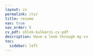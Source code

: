 ```yaml
---
layout: cv
permalink: /cv/
title: resume
nav: true
nav_order: 5
cv_pdf: shlok-kulkarni-cv.pdf
description: Have a look through my cv
toc:
  sidebar: left
---
```

